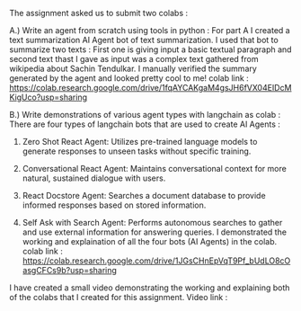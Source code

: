 The assignment asked us to submit two colabs : 

A.) Write an agent from scratch using tools in python : 
For part A  I created a text summarization AI Agent bot of text summarization. I used that bot to summarize two texts : First one is giving input a basic textual paragraph and second text thast I gave as input was a complex text gathered from wikipedia about Sachin Tendulkar.
I manually verified the summary generated by the agent and looked pretty cool to me!
colab link : https://colab.research.google.com/drive/1fqAYCAKgaM4gsJH6fVX04EIDcMKigUco?usp=sharing

B.) Write demonstrations of various agent types with langchain as colab : 
There are four types of langchain bots that are used to create AI Agents : 
1. Zero Shot React Agent: Utilizes pre-trained language models to generate responses to unseen tasks without specific training.

2. Conversational React Agent: Maintains conversational context for more natural, sustained dialogue with users.


3. React Docstore Agent: Searches a document database to provide informed responses based on stored information.


4. Self Ask with Search Agent: Performs autonomous searches to gather and use external information for answering queries.
I demonstrated the working and explaination of all the four bots (AI Agents) in the colab. 
colab link : https://colab.research.google.com/drive/1JGsCHnEpVqT9Pf_bUdLO8cOasgCFCs9b?usp=sharing

I have created a small video demonstrating the working and explaining both of the colabs that I created for this assignment. 
Video link : 
 
